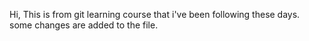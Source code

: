 Hi, This is from git learning course that i've been following these days.
some changes are added to the file.

